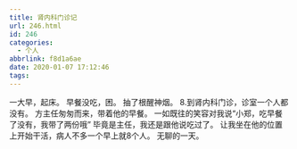 ```yaml
---
title: 肾内科门诊记
url: 246.html
id: 246
categories:
  - 个人
abbrlink: f8d1a6ae
date: 2020-01-07 17:12:46
tags:
---
```


一大早，起床。 早餐没吃，困。 抽了根醒神烟。 8.到肾内科门诊，诊室一个人都没有。 方主任匆匆而来，带着他的早餐。 一如既往的笑容对我说“小郑，吃早餐了没有，我带了两份哦” 毕竟是主任，我还是跟他说吃过了。 让我坐在他的位置上开始干活，病人不多一个早上就8个人。 无聊的一天。